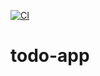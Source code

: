[![CI](https://github.com/rm-cicd/todo-app/actions/workflows/main.yml/badge.svg?branch=main)](https://github.com/rm-cicd/todo-app/actions/workflows/main.yml)
# todo-app
